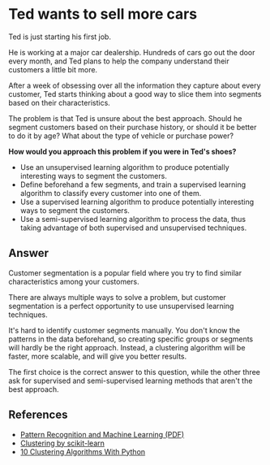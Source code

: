 # Ted wants to sell more cars

Ted is just starting his first job.

He is working at a major car dealership. Hundreds of cars go out the door every month, and Ted plans to help the company understand their customers a little bit more.

After a week of obsessing over all the information they capture about every customer, Ted starts thinking about a good way to slice them into segments based on their characteristics.

The problem is that Ted is unsure about the best approach. Should he segment customers based on their purchase history, or should it be better to do it by age? What about the type of vehicle or purchase power?

**How would you approach this problem if you were in Ted's shoes?**

- Use an unsupervised learning algorithm to produce potentially interesting ways to segment the customers.
- Define beforehand a few segments, and train a supervised learning algorithm to classify every customer into one of them.
- Use a supervised learning algorithm to produce potentially interesting ways to segment the customers.
- Use a semi-supervised learning algorithm to process the data, thus taking advantage of both supervised and unsupervised techniques.

## Answer

Customer segmentation is a popular field where you try to find similar characteristics among your customers.

There are always multiple ways to solve a problem, but customer segmentation is a perfect opportunity to use unsupervised learning techniques.

It's hard to identify customer segments manually. You don't know the patterns in the data beforehand, so creating specific groups or segments will hardly be the right approach. Instead, a clustering algorithm will be faster, more scalable, and will give you better results.

The first choice is the correct answer to this question, while the other three ask for supervised and semi-supervised learning methods that aren't the best approach.

## References

- [Pattern Recognition and Machine Learning (PDF)](https://www.amazon.de/-/en/Christopher-M-Bishop/dp/0387310738)
- [Clustering by scikit-learn](https://scikit-learn.org/stable/modules/clustering.html)
- [10 Clustering Algorithms With Python](https://machinelearningmastery.com/clustering-algorithms-with-python/)
